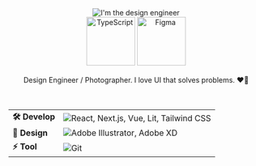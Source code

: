 <div align="center">
  <img src="https://capsule-render.vercel.app/api?type=waving&height=300&color=gradient&text=Hi,%20I'm%20the%20design%20engineer.&reversal=true&section=header&animation=twinkling&fontAlignY=50&textBg=false&fontAlign=50&fontSize=32" alt="I'm the design engineer" />
  <div>
    <div>
      <img src="https://skillicons.dev/icons?i=ts" width="96" height="96" alt="TypeScript" /> <img src="https://skillicons.dev/icons?i=figma" width="96" height="96" alt="Figma" />
    </div>
    <br>
    <span>Design Engineer / Photographer. I love UI that solves problems. ❤️‍🔥</span>
    <br>
    <br>
    <br>
    <table>
      <tr>
        <td><strong>🛠 Develop</strong></td>
        <td>
          <img src="https://skillicons.dev/icons?i=react,nextjs,vue,lit,tailwind" alt="React, Next.js, Vue, Lit, Tailwind CSS" />
        </td>
      </tr>
      <tr>
        <td><strong>🎨 Design</strong></td>
        <td>
          <img src="https://skillicons.dev/icons?i=ai,xd" alt="Adobe Illustrator, Adobe XD" />
        </td>
      </tr>
      <tr>
        <td><strong>⚡ Tool</strong></td>
        <td>
          <img src="https://skillicons.dev/icons?i=git" alt="Git" />
        </td>
      </tr>
    </table>
  </div>
  <img src="https://capsule-render.vercel.app/api?type=waving&height=300&color=gradient&reversal=true&section=footer" alt="" />
</div>
